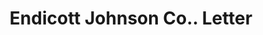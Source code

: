 ---
doi: 10.7916/D8ZG8498
date_other: '1907'
date_other_textual: '1907'
form: correspondence
genre:
- Letters (correspondence)
name:
- Endicott Johnson Co.
object_in_context_url: https://biggert.cul.columbia.edu/items/view/ave_biggert_00916
subject_hierarchical_geographic:
- Endicott, New York, United States
subject_name:
- Endicott Johnson Co.
title: Endicott Johnson Co.. Letter
sort_title: Endicott Johnson Co.. Letter
call_number: ave_biggert_00916
coordinates:
- 42.10305555555556,-76.05472222222222
pid: ave_biggert_00916
identifiers: ave_biggert_00916
thumbnail: https://derivativo-3.library.columbia.edu/iiif/2/ldpd:345922/full/!256,256/0/native.jpg
permalink: "/items/ave_biggert_00916/"
layout: iiif-image-page
---